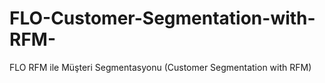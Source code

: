 # FLO-Customer-Segmentation-with-RFM-
FLO RFM ile Müşteri Segmentasyonu (Customer Segmentation with RFM)
